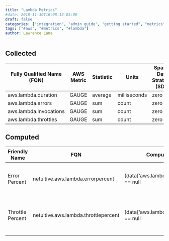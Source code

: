```yaml
---
title: "Lambda Metrics"
#date: 2018-11-30T16:08:13-05:00
draft: false
categories: ["integration", "admin guide", "getting started", "metrics"]
tags: ["#aws", "#metrics", "#lambda"]
author: Lawrence Lane
---
```


## Collected
| Fully Qualified Name (FQN) | AWS Metric | Statistic | Units        | Sparse Data Strategy (SDS) | BASE | CORR |
|----------------------------|------------|-----------|--------------|----------------------------|------|------|
| aws.lambda.duration        | GAUGE      | average   | milliseconds | zero                       | yes  | yes  |
| aws.lambda.errors          | GAUGE      | sum       | count        | zero                       | no   | no   |
| aws.lambda.invocations     | GAUGE      | sum       | count        | zero                       | yes  | yes  |
| aws.lambda.throttles       | GAUGE      | sum       | count        | zero                       | no   | no   |

## Computed

| Friendly Name    | FQN                                  | Computation                                                                                                                                                                                                             | Units   | Min | Max | Description                                                                                                                                                                                                                                                                                             |
|------------------|--------------------------------------|-------------------------------------------------------------------------------------------------------------------------------------------------------------------------------------------------------------------------|---------|-----|-----|---------------------------------------------------------------------------------------------------------------------------------------------------------------------------------------------------------------------------------------------------------------------------------------------------------|
| Error Percent    | netuitive.aws.lambda.errorpercent    | (data[‘aws.lambda.invocations’] == null | data[‘aws.lambda.invocations’].actual == 0) ? 0 : (data[‘aws.lambda.errors’].actual / data[‘aws.lambda.invocations’].actual) * 100                                            | percent | 0   | 0   | The percentage of function invocations which resulted in the function returning an error.                                                                                                                                                                                                               |
| Throttle Percent | netuitive.aws.lambda.throttlepercent | (data[‘aws.lambda.invocations’] == null | data[‘aws.lambda.invocations’].actual == 0) ? 0 : (data[‘aws.lambda.throttles’].actual / (data[‘aws.lambda.invocations’].actual + data[‘aws.lambda.throttles’].actual)) * 100 | percent | 100 | 100 | The percentage of total attempted calls to the function which were throttled. Note that the AWS invocation metric does not include a count of requests which were throttled; thus, we must add “throttles” to “invocations” to get the true total number of calls for computing our percentage against. |
